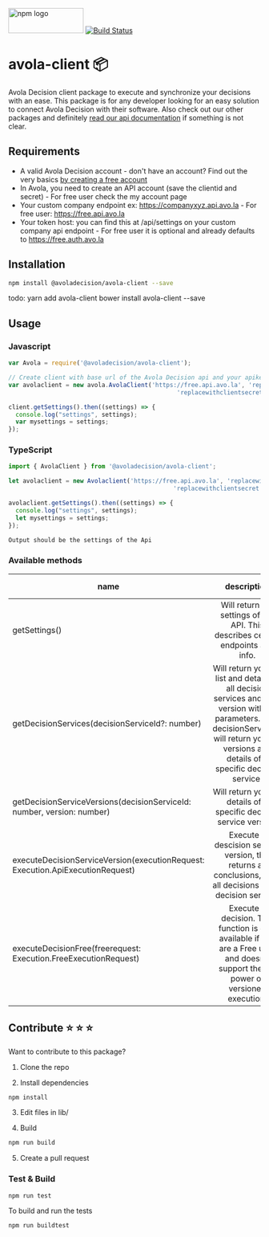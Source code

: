 <img src="https://upload.wikimedia.org/wikipedia/commons/thumb/d/db/Npm-logo.svg/2000px-Npm-logo.svg.png" alt="npm logo" width="150" height="50" /> [![Build Status](https://travis-ci.org/Avola/avola-client-npm.svg?branch=master)](https://travis-ci.org/Avola/avola-client-npm)

# avola-client :package: 
Avola Decision client package to execute and synchronize your decisions with an ease. This package is for any developer looking for an easy solution to connect Avola Decision with their software. Also check out our other packages and definitely [read our api documentation](https://docs.avo.la) if something is not clear.

## Requirements
* A valid Avola Decision account - don't have an account? Find out the very basics [by creating a free account](https://free.avo.la)
* In Avola, you need to create an API account (save the clientid and secret) - For free user check the my account page
* Your custom company endpoint ex: https://companyxyz.api.avo.la - For free user: https://free.api.avo.la
* Your token host: you can find this at /api/settings on your custom company api endpoint - For free user it is optional and already defaults to https://free.auth.avo.la

## Installation 
```sh
npm install @avoladecision/avola-client --save
```
todo:
yarn add avola-client
bower install avola-client --save
## Usage
### Javascript
```javascript
var Avola = require('@avoladecision/avola-client');

// Create client with base url of the Avola Decision api and your apikey
var avolaclient = new avola.AvolaClient('https://free.api.avo.la', 'replacewithclientid', 
                                               'replacewithclientsecret', 'optionaltokenhost');

client.getSettings().then((settings) => {
  console.log("settings", settings);
  var mysettings = settings;
});
```

### TypeScript
```typescript
import { AvolaClient } from '@avoladecision/avola-client';

let avolaclient = new Avolaclient('https://free.api.avo.la', 'replacewithclientid',
                                              'replacewithclientsecret', 'optionaltokenhost');

avolaclient.getSettings().then((settings) => {
  console.log("settings", settings);
  let mysettings = settings;
});
```

```sh
Output should be the settings of the Api
```
### Available methods

| name          | description   | In Free?  |
| ------------- |:-------------:| ---------:|
| getSettings()      | Will return the settings of the API. This describes certain endpoints and info. |  :white_check_mark:    |
| getDecisionServices(decisionServiceId?: number)      | Will return you the list and details of all decision services and their version without parameters. With decisionServiceId: will return you the versions and details of a specific decision service.      |        |
| getDecisionServiceVersions(decisionServiceId: number, version: number) | Will return you the details of a specific decision service version.      |        |
| executeDecisionServiceVersion(executionRequest: Execution.ApiExecutionRequest)      | Execute a descision service version, this returns all conclusions, from all decisions in the decision service. |      |
| executeDecisionFree(freerequest: Execution.FreeExecutionRequest)      | Execute a decision. This function is only available if you are a Free user and doesn't support the full power of versioned execution. |  :white_check_mark:    |

## Contribute :star: :star: :star:
Want to contribute to this package?
1) Clone the repo

2) Install dependencies
```sh
npm install
```
3) Edit files in lib/

4) Build
```sh
npm run build
```
5) Create a pull request

### Test & Build
```sh
npm run test
```

To build and run the tests
```sh
npm run buildtest
```